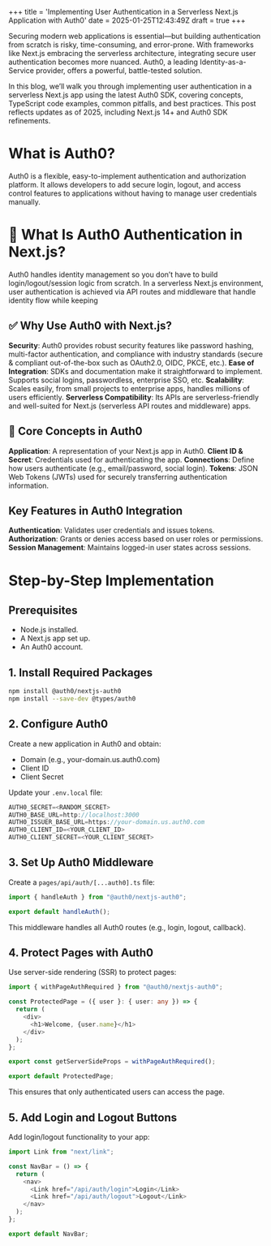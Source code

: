 +++
title = 'Implementing User Authentication in a Serverless Next.js Application with Auth0'
date = 2025-01-25T12:43:49Z
draft = true
+++

Securing modern web applications is essential—but building authentication from scratch is risky, time-consuming, and error-prone. With frameworks like Next.js embracing the serverless architecture, integrating secure user authentication becomes more nuanced. Auth0, a leading Identity-as-a-Service provider, offers a powerful, battle-tested solution.

In this blog, we’ll walk you through implementing user authentication in a serverless Next.js app using the latest Auth0 SDK, covering concepts, TypeScript code examples, common pitfalls, and best practices. This post reflects updates as of 2025, including Next.js 14+ and Auth0 SDK refinements.

# What is Auth0?

Auth0 is a flexible, easy-to-implement authentication and authorization platform. It allows developers to add secure login, logout, and access control features to applications without having to manage user credentials manually.

# 🧠 What Is Auth0 Authentication in Next.js?

Auth0 handles identity management so you don’t have to build login/logout/session logic from scratch. In a serverless Next.js environment, user authentication is achieved via API routes and middleware that handle identity flow while keeping

## ✅ Why Use Auth0 with Next.js?

**Security**: Auth0 provides robust security features like password hashing, multi-factor authentication, and compliance with industry standards (secure & compliant out-of-the-box such as OAuth2.0, OIDC, PKCE, etc.).
**Ease of Integration**: SDKs and documentation make it straightforward to implement. Supports social logins, passwordless, enterprise SSO, etc.
**Scalability**: Scales easily, from small projects to enterprise apps, handles millions of users efficiently.
**Serverless Compatibility**: Its APIs are serverless-friendly and well-suited for Next.js (serverless API routes and middleware) apps.

## 🧩 Core Concepts in Auth0

**Application**: A representation of your Next.js app in Auth0.
**Client ID & Secret**: Credentials used for authenticating the app.
**Connections**: Define how users authenticate (e.g., email/password, social login).
**Tokens**: JSON Web Tokens (JWTs) used for securely transferring authentication information.

## Key Features in Auth0 Integration

**Authentication**: Validates user credentials and issues tokens.
**Authorization**: Grants or denies access based on user roles or permissions.
**Session Management**: Maintains logged-in user states across sessions.

# Step-by-Step Implementation

## Prerequisites

- Node.js installed.
- A Next.js app set up.
- An Auth0 account.

## 1. Install Required Packages

```bash
npm install @auth0/nextjs-auth0
npm install --save-dev @types/auth0
```

## 2. Configure Auth0

Create a new application in Auth0 and obtain:

- Domain (e.g., your-domain.us.auth0.com)
- Client ID
- Client Secret

Update your `.env.local` file:

```typescript
AUTH0_SECRET=<RANDOM_SECRET>
AUTH0_BASE_URL=http://localhost:3000
AUTH0_ISSUER_BASE_URL=https://your-domain.us.auth0.com
AUTH0_CLIENT_ID=<YOUR_CLIENT_ID>
AUTH0_CLIENT_SECRET=<YOUR_CLIENT_SECRET>
```

## 3. Set Up Auth0 Middleware

Create a `pages/api/auth/[...auth0].ts` file:

```typescript
import { handleAuth } from "@auth0/nextjs-auth0";

export default handleAuth();
```

This middleware handles all Auth0 routes (e.g., login, logout, callback).

## 4. Protect Pages with Auth0

Use server-side rendering (SSR) to protect pages:

```typescript
import { withPageAuthRequired } from "@auth0/nextjs-auth0";

const ProtectedPage = ({ user }: { user: any }) => {
  return (
    <div>
      <h1>Welcome, {user.name}</h1>
    </div>
  );
};

export const getServerSideProps = withPageAuthRequired();

export default ProtectedPage;
```

This ensures that only authenticated users can access the page.

## 5. Add Login and Logout Buttons

Add login/logout functionality to your app:

```typescript
import Link from "next/link";

const NavBar = () => {
  return (
    <nav>
      <Link href="/api/auth/login">Login</Link>
      <Link href="/api/auth/logout">Logout</Link>
    </nav>
  );
};

export default NavBar;
```
